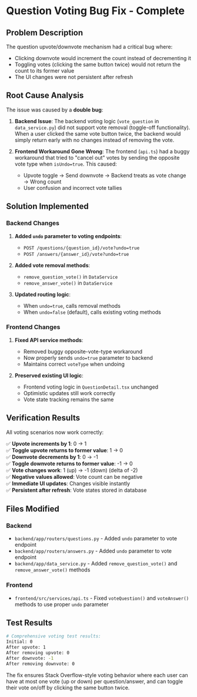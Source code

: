 # Question Voting Bug Fix - Complete

## Problem Description
The question upvote/downvote mechanism had a critical bug where:
- Clicking downvote would increment the count instead of decrementing it
- Toggling votes (clicking the same button twice) would not return the count to its former value
- The UI changes were not persistent after refresh

## Root Cause Analysis
The issue was caused by a **double bug**:

1. **Backend Issue**: The backend voting logic (`vote_question` in `data_service.py`) did not support vote removal (toggle-off functionality). When a user clicked the same vote button twice, the backend would simply return early with no changes instead of removing the vote.

2. **Frontend Workaround Gone Wrong**: The frontend (`api.ts`) had a buggy workaround that tried to "cancel out" votes by sending the opposite vote type when `isUndo=true`. This caused:
   - Upvote toggle → Send downvote → Backend treats as vote change → Wrong count
   - User confusion and incorrect vote tallies

## Solution Implemented

### Backend Changes

1. **Added `undo` parameter to voting endpoints**:
   - `POST /questions/{question_id}/vote?undo=true`
   - `POST /answers/{answer_id}/vote?undo=true`

2. **Added vote removal methods**:
   - `remove_question_vote()` in `DataService`
   - `remove_answer_vote()` in `DataService`

3. **Updated routing logic**:
   - When `undo=true`, calls removal methods
   - When `undo=false` (default), calls existing voting methods

### Frontend Changes

1. **Fixed API service methods**:
   - Removed buggy opposite-vote-type workaround
   - Now properly sends `undo=true` parameter to backend
   - Maintains correct `voteType` when undoing

2. **Preserved existing UI logic**:
   - Frontend voting logic in `QuestionDetail.tsx` unchanged
   - Optimistic updates still work correctly
   - Vote state tracking remains the same

## Verification Results

All voting scenarios now work correctly:

✅ **Upvote increments by 1**: 0 → 1  
✅ **Toggle upvote returns to former value**: 1 → 0  
✅ **Downvote decrements by 1**: 0 → -1  
✅ **Toggle downvote returns to former value**: -1 → 0  
✅ **Vote changes work**: 1 (up) → -1 (down) (delta of -2)  
✅ **Negative values allowed**: Vote count can be negative  
✅ **Immediate UI updates**: Changes visible instantly  
✅ **Persistent after refresh**: Vote states stored in database  

## Files Modified

### Backend
- `backend/app/routers/questions.py` - Added `undo` parameter to vote endpoint
- `backend/app/routers/answers.py` - Added `undo` parameter to vote endpoint  
- `backend/app/data_service.py` - Added `remove_question_vote()` and `remove_answer_vote()` methods

### Frontend
- `frontend/src/services/api.ts` - Fixed `voteQuestion()` and `voteAnswer()` methods to use proper `undo` parameter

## Test Results

```bash
# Comprehensive voting test results:
Initial: 0
After upvote: 1
After removing upvote: 0  
After downvote: -1
After removing downvote: 0
```

The fix ensures Stack Overflow-style voting behavior where each user can have at most one vote (up or down) per question/answer, and can toggle their vote on/off by clicking the same button twice.
